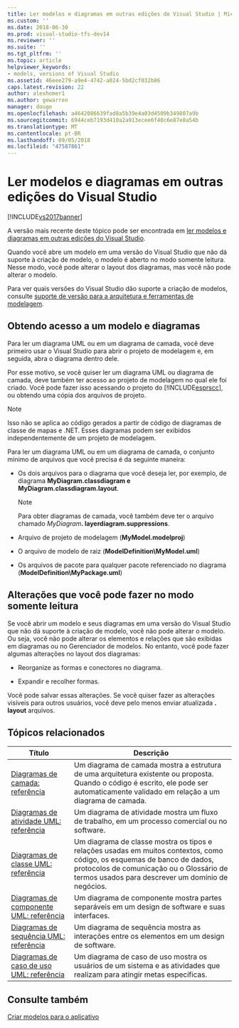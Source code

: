 ```yaml
---
title: Ler modelos e diagramas em outras edições do Visual Studio | Microsoft Docs
ms.custom: ''
ms.date: 2018-06-30
ms.prod: visual-studio-tfs-dev14
ms.reviewer: ''
ms.suite: ''
ms.tgt_pltfrm: ''
ms.topic: article
helpviewer_keywords:
- models, versions of Visual Studio
ms.assetid: 46eee279-a9e4-4742-a024-5bd2cf032b86
caps.latest.revision: 22
author: alexhomer1
ms.author: gewarren
manager: douge
ms.openlocfilehash: a4642086639fad8a5b39e4a03d4509b349807a9b
ms.sourcegitcommit: 6944ceb7193d410a2a913ecee6f40c6e87e8a54b
ms.translationtype: MT
ms.contentlocale: pt-BR
ms.lasthandoff: 09/05/2018
ms.locfileid: "47587861"
---
```

# <a name="read-models-and-diagrams-in-other-visual-studio-editions"></a>Ler modelos e diagramas em outras edições do Visual Studio
[!INCLUDE[vs2017banner](../includes/vs2017banner.md)]

A versão mais recente deste tópico pode ser encontrada em [ler modelos e diagramas em outras edições do Visual Studio](https://docs.microsoft.com/visualstudio/modeling/read-models-and-diagrams-in-other-visual-studio-editions).  
  
Quando você abre um modelo em uma versão do Visual Studio que não dá suporte à criação de modelo, o modelo é aberto no modo somente leitura. Nesse modo, você pode alterar o layout dos diagramas, mas você não pode alterar o modelo.  
  
 Para ver quais versões do Visual Studio dão suporte a criação de modelos, consulte [suporte de versão para a arquitetura e ferramentas de modelagem](../modeling/what-s-new-for-design-in-visual-studio.md#VersionSupport).  
  
## <a name="obtaining-access-to-a-model-and-diagrams"></a>Obtendo acesso a um modelo e diagramas  
 Para ler um diagrama UML ou em um diagrama de camada, você deve primeiro usar o Visual Studio para abrir o projeto de modelagem e, em seguida, abra o diagrama dentro dele.  
  
 Por esse motivo, se você quiser ler um diagrama UML ou diagrama de camada, deve também ter acesso ao projeto de modelagem no qual ele foi criado. Você pode fazer isso acessando o projeto do [!INCLUDE[esprscc](../includes/esprscc-md.md)], ou obtendo uma cópia dos arquivos de projeto.  
  
> [!NOTE]
>  Isso não se aplica ao código gerados a partir de código de diagramas de classe de mapas e .NET. Esses diagramas podem ser exibidos independentemente de um projeto de modelagem.  
  
 Para ler um diagrama UML ou em um diagrama de camada, o conjunto mínimo de arquivos que você precisa é da seguinte maneira:  
  
-   Os dois arquivos para o diagrama que você deseja ler, por exemplo, de diagrama **MyDiagram.classdiagram e MyDiagram.classdiagram.layout**.  
  
    > [!NOTE]
    >  Para obter diagramas de camada, você também deve ter o arquivo chamado _MyDiagram_**. layerdiagram.suppressions**.  
  
-   Arquivo de projeto de modelagem (**MyModel.modelproj**)  
  
-   O arquivo de modelo de raiz (**ModelDefinition\MyModel.uml**)  
  
-   Os arquivos de pacote para qualquer pacote referenciado no diagrama (**ModelDefinition\MyPackage.uml**)  
  
## <a name="changes-that-you-can-make-in-read-only-mode"></a>Alterações que você pode fazer no modo somente leitura  
 Se você abrir um modelo e seus diagramas em uma versão do Visual Studio que não dá suporte à criação de modelo, você não pode alterar o modelo. Ou seja, você não pode alterar os elementos e relações que são exibidas em diagramas ou no Gerenciador de modelos. No entanto, você pode fazer algumas alterações no layout dos diagramas:  
  
-   Reorganize as formas e conectores no diagrama.  
  
-   Expandir e recolher formas.  
  
 Você pode salvar essas alterações. Se você quiser fazer as alterações visíveis para outros usuários, você deve pelo menos enviar atualizada **. layout** arquivos.  
  
##  <a name="RelatedTopics"></a> Tópicos relacionados  
  
|Título|Descrição|  
|-----------|-----------------|  
|[Diagramas de camada: referência](../modeling/layer-diagrams-reference.md)|Um diagrama de camada mostra a estrutura de uma arquitetura existente ou proposta. Quando o código é escrito, ele pode ser automaticamente validado em relação a um diagrama de camada.|  
|[Diagramas de atividade UML: referência](../modeling/uml-activity-diagrams-reference.md)|Um diagrama de atividade mostra um fluxo de trabalho, em um processo comercial ou no software.|  
|[Diagramas de classe UML: referência](../modeling/uml-class-diagrams-reference.md)|Um diagrama de classe mostra os tipos e relações usadas em muitos contextos, como código, os esquemas de banco de dados, protocolos de comunicação ou o Glossário de termos usados para descrever um domínio de negócios.|  
|[Diagramas de componente UML: referência](../modeling/uml-component-diagrams-reference.md)|Um diagrama de componente mostra partes separáveis em um design de software e suas interfaces.|  
|[Diagramas de sequência UML: referência](../modeling/uml-sequence-diagrams-reference.md)|Um diagrama de sequência mostra as interações entre os elementos em um design de software.|  
|[Diagramas de caso de uso UML: referência](../modeling/uml-use-case-diagrams-reference.md)|Um diagrama de caso de uso mostra os usuários de um sistema e as atividades que realizam para atingir metas específicas.|  
  
## <a name="see-also"></a>Consulte também  
 [Criar modelos para o aplicativo](../modeling/create-models-for-your-app.md)



